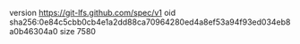 version https://git-lfs.github.com/spec/v1
oid sha256:0e84c5cbb0cb4e1a2dd88ca70964280ed4a8ef53a94f93ed034eb8a0b46304a0
size 7580
